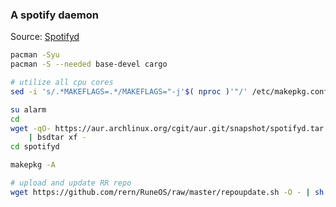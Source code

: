 ### A spotify daemon
Source: [Spotifyd](https://github.com/Spotifyd/spotifyd)
```sh
pacman -Syu
pacman -S --needed base-devel cargo

# utilize all cpu cores
sed -i 's/.*MAKEFLAGS=.*/MAKEFLAGS="-j'$( nproc )'"/' /etc/makepkg.conf

su alarm
cd
wget -qO- https://aur.archlinux.org/cgit/aur.git/snapshot/spotifyd.tar.gz \
    | bsdtar xf -
cd spotifyd

makepkg -A

# upload and update RR repo
wget https://github.com/rern/RuneOS/raw/master/repoupdate.sh -O - | sh
```
